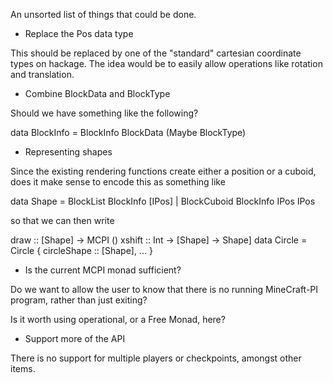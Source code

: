 
An unsorted list of things that could be done.

* Replace the Pos data type

This should be replaced by one of the "standard" cartesian coordinate
types on hackage. The idea would be to easily allow operations like
rotation and translation.

* Combine BlockData and BlockType

Should we have something like the following?

  data BlockInfo = BlockInfo BlockData (Maybe BlockType)

* Representing shapes

Since the existing rendering functions create either a position or a
cuboid, does it make sense to encode this as something like

  data Shape = BlockList BlockInfo [IPos]
             | BlockCuboid BlockInfo IPos IPos

so that we can then write

  draw :: [Shape] -> MCPI ()
  xshift :: Int -> [Shape] -> Shape]
  data Circle = Circle { circleShape :: [Shape], ... }

* Is the current MCPI monad sufficient?

Do we want to allow the user to know that there is no running
MineCraft-PI program, rather than just exiting?

Is it worth using operational, or a Free Monad, here?

* Support more of the API

There is no support for multiple players or checkpoints, amongst other
items.
